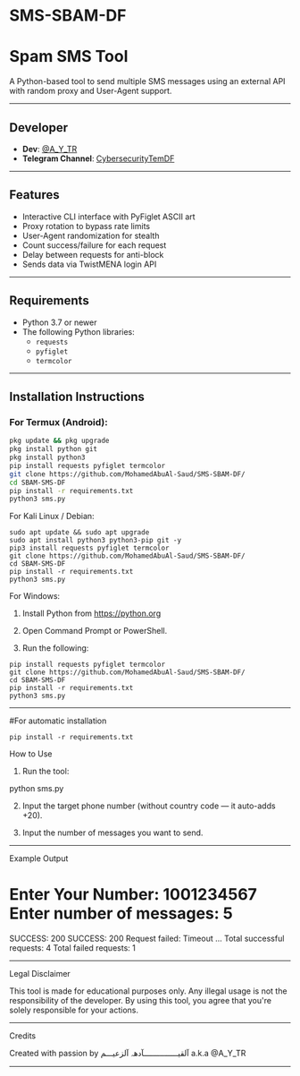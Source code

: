# SMS-SBAM-DF


# Spam SMS Tool

A Python-based tool to send multiple SMS messages using an external API with random proxy and User-Agent support.

---

## Developer

- **Dev**: [@A_Y_TR](https://t.me/A_Y_TR)
- **Telegram Channel**: [CybersecurityTemDF](https://t.me/cybersecurityTemDF)

---

## Features

- Interactive CLI interface with PyFiglet ASCII art
- Proxy rotation to bypass rate limits
- User-Agent randomization for stealth
- Count success/failure for each request
- Delay between requests for anti-block
- Sends data via TwistMENA login API

---

## Requirements

- Python 3.7 or newer
- The following Python libraries:
  - `requests`
  - `pyfiglet`
  - `termcolor`

---

## Installation Instructions

### For Termux (Android):

```bash
pkg update && pkg upgrade
pkg install python git
pkg install python3
pip install requests pyfiglet termcolor
git clone https://github.com/MohamedAbuAl-Saud/SMS-SBAM-DF/
cd SBAM-SMS-DF
pip install -r requirements.txt
python3 sms.py
```

For Kali Linux / Debian:
```
sudo apt update && sudo apt upgrade
sudo apt install python3 python3-pip git -y
pip3 install requests pyfiglet termcolor
git clone https://github.com/MohamedAbuAl-Saud/SMS-SBAM-DF/
cd SBAM-SMS-DF
pip install -r requirements.txt
python3 sms.py
```

For Windows:

1. Install Python from https://python.org


2. Open Command Prompt or PowerShell.


3. Run the following:


```
pip install requests pyfiglet termcolor
git clone https://github.com/MohamedAbuAl-Saud/SMS-SBAM-DF/
cd SBAM-SMS-DF
pip install -r requirements.txt
python3 sms.py
```

---
#For automatic installation 
```
pip install -r requirements.txt
```
How to Use

1. Run the tool:



python sms.py

2. Input the target phone number (without country code — it auto-adds +20).


3. Input the number of messages you want to send.




---

Example Output

Enter Your Number: 1001234567
Enter number of messages: 5
============================
SUCCESS: 200
SUCCESS: 200
Request failed: Timeout
...
Total successful requests: 4
Total failed requests: 1


---

Legal Disclaimer

This tool is made for educational purposes only. Any illegal usage is not the responsibility of the developer. By using this tool, you agree that you're solely responsible for your actions.


---

Credits

Created with passion by آلقيـــــــــــــــآدهہ‌‏ آلزعيـــم a.k.a @A_Y_TR

---


